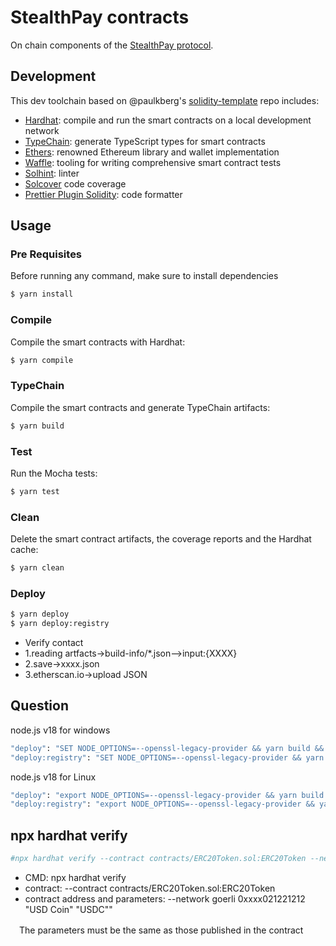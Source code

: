 # StealthPay contracts

On chain components of the [StealthPay protocol](../README.md).

## Development

This dev toolchain based on @paulkberg's [solidity-template](https://github.com/paulrberg/solidity-template) repo includes:

- [Hardhat](https://github.com/nomiclabs/hardhat): compile and run the smart contracts on a local development network
- [TypeChain](https://github.com/ethereum-ts/TypeChain): generate TypeScript types for smart contracts
- [Ethers](https://github.com/ethers-io/ethers.js/): renowned Ethereum library and wallet implementation
- [Waffle](https://github.com/EthWorks/Waffle): tooling for writing comprehensive smart contract tests
- [Solhint](https://github.com/protofire/solhint): linter
- [Solcover](https://github.com/sc-forks/solidity-coverage) code coverage
- [Prettier Plugin Solidity](https://github.com/prettier-solidity/prettier-plugin-solidity): code formatter

## Usage

### Pre Requisites

Before running any command, make sure to install dependencies

```sh
$ yarn install
```

### Compile

Compile the smart contracts with Hardhat:

```sh
$ yarn compile
```

### TypeChain

Compile the smart contracts and generate TypeChain artifacts:

```sh
$ yarn build
```

### Test

Run the Mocha tests:

```sh
$ yarn test
```


### Clean

Delete the smart contract artifacts, the coverage reports and the Hardhat cache:

```sh
$ yarn clean
```

### Deploy
```sh
$ yarn deploy
$ yarn deploy:registry
```
- Verify contact
- 1.reading artfacts->build-info/*.json-->input:{XXXX} 
- 2.save->xxxx.json
- 3.etherscan.io->upload JSON

## Question
node.js v18 for windows
```sh
"deploy": "SET NODE_OPTIONS=--openssl-legacy-provider && yarn build && hardhat run scripts/deploy.js",
"deploy:registry": "SET NODE_OPTIONS=--openssl-legacy-provider && yarn build && hardhat run scripts/deploy-registry.js"
```

node.js v18 for Linux
```sh
"deploy": "export NODE_OPTIONS=--openssl-legacy-provider && yarn build && hardhat run scripts/deploy.js",
"deploy:registry": "export NODE_OPTIONS=--openssl-legacy-provider && yarn build && hardhat run scripts/deploy-registry.js"
```
## npx hardhat verify
   ```sh
   #npx hardhat verify --contract contracts/ERC20Token.sol:ERC20Token --network goerli 0xxxx021221212 \"USD Coin\" \"USDC\""
   ```
   - CMD: npx hardhat verify
   - contract: --contract contracts/ERC20Token.sol:ERC20Token
   - contract address and parameters: --network goerli 0xxxx021221212 \"USD Coin\" \"USDC\""

　The parameters must be the same as those published in the contract
    


